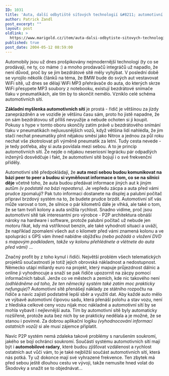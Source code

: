 ```yaml
---
ID: 1031
title: 'Auta, další odbytiště síťových technologií &#8211; automotivní sítě'
author: Patrick Zandl
post_excerpt: ""
layout: post
oldlink: >
  https://www.marigold.cz/item/auta-dalsi-odbytiste-sitovych-technologii-automotivni-site
published: true
post_date: 2004-05-12 08:59:00
---
```

<p>
Automobily jsou už dnes prošpikovány nejmodernější technologi (ty co se prodávají, ne ty, co máme :) a mnoho prodavačů integráčů už napadlo, že není důvod, proč by se jim bezdrátové sítě měly vyhýbat. V poslední době se vyrojilo několik článků na téma, že BMW bude do svých aut vestavovat WiFi sítě, už dnes se dělají WiFi MP3 přehrávače do auta, do kterých skrze WiFi přesypete MP3 soubory z notebooku, existují bezdrátové snímače tlaku v pneumatikách, ale tím by to skončit nemělo. Vzniklo celé schéma automotivních sítí. </p>

<p>
<STRONG>Základní myšlenka automotivních sítí</STRONG> je prostá - řidič je většinou za jízdy zaneprázdněn a ve vozidle je většinu času sám, proto ho jistě napadne, že on sám bezdrátovou síť příliš nevyužije a nebude ochoten si ji koupit. Pokusy s hype v tomto oboru skončily zatím právě u bezdrátového snímání tlaku v pneumatikách nejluxusnějších vozů, když většina lidí nahlédla, že jim stačí nechat pneumatiky plnit nějakou směsí jako Nitrox a jednou za půl roku nechat vše zkotrolovat při výměně pneumatik za letní. Tudy cesta nevede - je tedy potřeba, aby si auta povídala mezi sebou. A to je princip automotivních sítí. Že nejde o nějakou neseriosní legrácku pár odpadlých inženýrů dosvědčuje i fakt, že automotivní sítě bojují i o své frekvenční příděly. </p>

<p>
Automotivní sítě předpokládají, že <STRONG>auta mezi sebou budou komunikovat na bázi peer to peer a budou si vyměňovat informace o tom, co se na silnici děje</STRONG> včetně toho, že auta budou předávat informace jiných aut k jiným autům <EM>(v podstatě na bázi repeateru). </EM>Je vepředu zácpa a auta před vámi prudce zpomalují? Pak tuto informaci dostanete na displej a palubní počítač připraví brzdový systém na to, že budete prudce brzdit. Automotivní síť vás může varovat o tom, že silnice o pár kilometrů dále je vlhká, ale také o tom, že se tam tvoří kolony a auta snížila rychlost. Snadno vidíme, proč jsou automotivní sítě tak interesantní pro výrobce - P2P architektura obnáší nároky na hardware i software, protože palubní počítač už nebude jen motoru říkat, kdy má vstříknout benzín, ale také vyhodnotí situaci a uváží, že například zpomalení všech aut o kilometr před vámi znamená kolonu a ve spolupráci s GPS vám ihned nabídne objížďku <EM>(nebo požádá o vložení DVD s mapovým podkladem, takže vy kolonu přehlédnete a vlétnete do auta před vámi)</EM> ...</p>

<p>
Značný profit by z toho kynul i řidiči. Největší problém všech telematických projektů součastnosti je totiž jejich obrovská nákladnost a nedostupnost. Německo utápí miliardy euro na projekt, který mapuje průjezdnost dálnic a online ji vyhodnocuje a snaží se pak řidiče upozornit na zácpy pomocí informačních tabulí. Jenže co ve městech a zemích, kde nic takového není <EM>(odhlédněme od toho, že ten německý systém také zatím moc prakticky nefunguje)</EM>? Automotivní sítě přenášejí náklady ze státního rozpočtu na řidiče a navíc zajistí podstatně lepší sběr a využití dat. Aby každé auto mělo ve výbavě automotivní čipovou sadu, která přenáší polohu a stav vozu, není z hlediska celkové ceny vozu nijak moc nákladné a automotivní sítí by se mohla vybavit i nejlevnější auta. Tím by automotivní sítě byly automaticky rozšířené, protože auta bez nich by se prakticky nedělala a je možné, že se stanou i povinné. Za dobrou aplikační logiku <EM>(vyhodnocování informací ostatních vozů)</EM> si ale musí zájemce připlatit. </p>

<p>
Navíc P2P systém nemá zdaleka takové problémy s narušením soukromí, jakého se bojí ochránci soukromí. Součástí systému automotivních sítí mají být i <STRONG>automobilové radary</STRONG>, které budou zjišťovat vzdálenost a rychlost ostatních aut vůči vám, to je také nejbližší součást automotivních sítí, která nás potká. Ty už dokonce mají své vyhrazené frekvence. Ten zbytek má před sebou ještě dlouhou cestu ve vývoji, takže nemusíte hned volat do Škodovky a snažit se to objednávat...</p>
